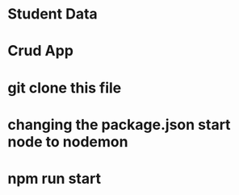 # Student Data 

# Crud App

# git clone this file

# changing the package.json start node to nodemon

# npm run start 
